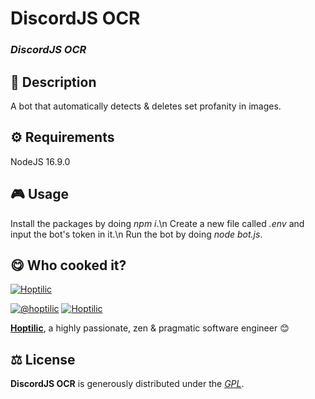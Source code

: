 
# DiscordJS OCR

### *DiscordJS OCR*

## 📄 Description
A bot that automatically detects & deletes set profanity in images.


## ⚙️ Requirements
NodeJS 16.9.0


## 🎮 Usage
Install the packages by doing *npm i*.\n
Create a new file called *.env* and input the bot's token in it.\n
Run the bot by doing *node bot.js*.



## 😋 Who cooked it?

[![Hoptilic](https://s.gravatar.com/avatar/ec78ad01c1a8ce0b58e19136cb375e14?s=200)](https://vladysnetwork.ga "Hoptilic personal website")


[![@hoptilic][twitter-image]](https://twitter.com/hoptilic) [![Hoptilic][github-image]](https://github.com/Hoptilic)

**[Hoptilic](https://vladysnetwork.ga)**, a highly passionate, zen &amp; pragmatic software engineer 😊


## ⚖️ License

**DiscordJS OCR** is generously distributed under the *[GPL](https://www.gnu.org/licenses/gpl.html)*.


<!-- GitHub's Markdown reference links -->
[twitter-image]: https://img.shields.io/badge/Twitter-1DA1F2?style=for-the-badge&logo=twitter&logoColor=white
[github-image]: https://img.shields.io/badge/GitHub-100000?style=for-the-badge&logo=github&logoColor=white